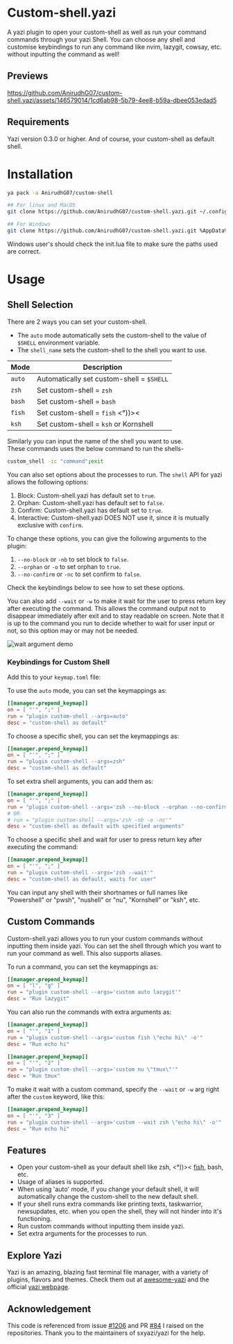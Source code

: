 # Custom-shell.yazi

A yazi plugin to open your custom-shell as well as run your command commands through your yazi Shell.
You can choose any shell and customise keybindings to run any command like nvim, lazygit, cowsay, etc. without inputting the command as well!

## Previews

https://github.com/AnirudhG07/custom-shell.yazi/assets/146579014/1cd6ab98-5b79-4ee8-b59a-dbee053edad5

## Requirements

Yazi version 0.3.0 or higher. And of course, your custom-shell as default shell.

# Installation

```bash
ya pack -a AnirudhG07/custom-shell

## For linux and MacOS
git clone https://github.com/AnirudhG07/custom-shell.yazi.git ~/.config/yazi/plugins/custom-shell.yazi

## For Windows
git clone https://github.com/AnirudhG07/custom-shell.yazi.git %AppData%\yazi\config\plugins\custom-shell.yazi
```

Windows user's should check the init.lua file to make sure the paths used are correct.

# Usage

## Shell Selection

There are 2 ways you can set your custom-shell.

- The `auto` mode automatically sets the custom-shell to the value of `$SHELL` environment variable.
- The `shell_name` sets the custom-shell to the shell you want to use.

| **Mode** | **Description**                           |
| -------- | ----------------------------------------- |
| `auto`   | Automatically set custom-shell = `$SHELL` |
| `zsh`    | Set custom-shell = `zsh`                  |
| `bash`   | Set custom-shell = `bash`                 |
| `fish`   | Set custom-shell = `fish` <°))><          |
| `ksh`    | Set custom-shell = `ksh` or Kornshell     |

Similarly you can input the name of the shell you want to use.
<br>
These commands uses the below command to run the shells-

```bash
custom_shell -ic "command";exit
```

You can also set options about the processes to run. The `shell` API for yazi allows the following options:

1. Block: Custom-shell.yazi has default set to `true`.
2. Orphan: Custom-shell.yazi has default set to `false`.
3. Confirm: Custom-shell.yazi has default set to `true`.
4. Interactive: Custom-shell.yazi DOES NOT use it, since it is mutually exclusive with `confirm`.

To change these options, you can give the following arguments to the plugin:

1. `--no-block` or `-nb` to set block to `false`.
2. `--orphan` or `-o` to set orphan to `true`.
3. `--no-confirm` or `-nc` to set confirm to `false`.

Check the keybindings below to see how to set these options.

You can also add `--wait` or `-w` to make it wait for the user to press return key after executing the command. This allows the command output not to disappear immediately after exit and to stay readable on screen. Note that it is up to the command you run to decide whether to wait for user input or not, so this option may or may not be needed.

![wait argument demo](.assets/wait_demo.gif)

### Keybindings for Custom Shell

Add this to your `keymap.toml` file:

To use the `auto` mode, you can set the keymappings as:

```toml
[[manager.prepend_keymap]]
on = [ "'", ";" ]
run = "plugin custom-shell --args=auto"
desc = "custom-shell as default"
```

To choose a specific shell, you can set the keymappings as:

```toml
[[manager.prepend_keymap]]
on = [ "'", ";" ]
run = "plugin custom-shell --args=zsh"
desc = "custom-shell as default"
```

To set extra shell arguments, you can add them as:

```toml
[[manager.prepend_keymap]]
on = [ "'", ";" ]
run = "plugin custom-shell --args='zsh --no-block --orphan --no-confirm'"
# OR
# run = "plugin custom-shell --args='zsh -nb -o -nc'"
desc = "custom-shell as default with specified arguments"
```

To choose a specific shell and wait for user to press return key after executing the command:

```toml
[[manager.prepend_keymap]]
on = [ "'", ";" ]
run = "plugin custom-shell --args='zsh --wait'"
desc = "custom-shell as default, waits for user"
```

You can input any shell with their shortnames or full names like "Powershell" or "pwsh", "nushell" or "nu", "Kornshell" or "ksh", etc.

## Custom Commands

Custom-shell.yazi allows you to run your custom commands without inputting them inside yazi. You can set the shell through which you want to run your command as well. This also supports aliases.

To run a command, you can set the keymappings as:

```toml
[[manager.prepend_keymap]]
on = [ "l", "g" ]
run = "plugin custom-shell --args='custom auto lazygit'"
desc = "Run lazygit"
```

You can also run the commands with extra arguments as:

```toml
[[manager.prepend_keymap]]
on = [ "'", "1" ]
run = "plugin custom-shell --args='custom fish \"echo hi\" -o'"
desc = "Run echo hi"
```

```toml
[[manager.prepend_keymap]]
on = [ "'", "2" ]
run = "plugin custom-shell --args='custom nu \"tmux\"'"
desc = "Run tmux"
```

To make it wait with a custom command, specify the `--wait` or `-w` arg right after the `custom` keyword, like this:

```toml
[[manager.prepend_keymap]]
on = [ "'", "3" ]
run = "plugin custom-shell --args='custom --wait zsh \"echo hi\" -o'"
desc = "Run echo hi"
```

## Features

- Open your custom-shell as your default shell like zsh, <°))>< [fish](https://github.com/AnirudhG07/fish.yazi), bash, etc.
- Usage of aliases is supported.
- When using 'auto' mode, if you change your default shell, it will automatically change the custom-shell to the new default shell.
- If your shell runs extra commands like printing texts, taskwarrior, newsupdates, etc. when you open the shell, they will not hinder into it's functioning.
- Run custom commands without inputting them inside yazi.
- Set extra arguments for the processes to run.

## Explore Yazi

Yazi is an amazing, blazing fast terminal file manager, with a variety of plugins, flavors and themes. Check them out at [awesome-yazi](https://github.com/AnirudhG07/awesome-yazi) and the official [yazi webpage](https://yazi-rs.github.io/).

## Acknowledgement

This code is referenced from issue [#1206](https://github.com/sxyazi/yazi/issues/1206) and PR [#84](https://github.com/yazi-rs/yazi-rs.github.io/pull/84) I raised on the repositories. Thank you to the maintainers of sxyazi/yazi for the help.
